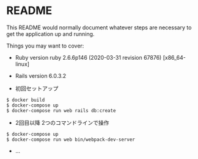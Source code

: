 # README

This README would normally document whatever steps are necessary to get the
application up and running.

Things you may want to cover:

* Ruby version
  ruby 2.6.6p146 (2020-03-31 revision 67876) [x86_64-linux]

* Rails version
  6.0.3.2

* 初回セットアップ
```
$ docker build
$ docker-compose up
$ docker-compose run web rails db:create
```
* 2回目以降
2つのコマンドラインで操作
```
$ docker-compose up
$ docker-compose run web bin/webpack-dev-server
```


* ...
